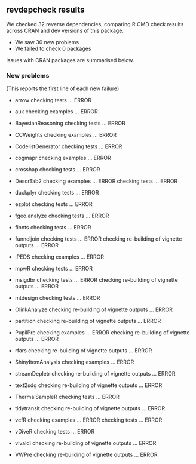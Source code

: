 ## revdepcheck results

We checked 32 reverse dependencies, comparing R CMD check results across CRAN and dev versions of this package.

 * We saw 30 new problems
 * We failed to check 0 packages

Issues with CRAN packages are summarised below.

### New problems
(This reports the first line of each new failure)

* arrow
  checking tests ... ERROR

* auk
  checking examples ... ERROR

* BayesianReasoning
  checking tests ... ERROR

* CCWeights
  checking examples ... ERROR

* CodelistGenerator
  checking tests ... ERROR

* cogmapr
  checking examples ... ERROR

* crosshap
  checking tests ... ERROR

* DescrTab2
  checking examples ... ERROR
  checking tests ... ERROR

* duckplyr
  checking tests ... ERROR

* ezplot
  checking tests ... ERROR

* fgeo.analyze
  checking tests ... ERROR

* finnts
  checking tests ... ERROR

* funneljoin
  checking tests ... ERROR
  checking re-building of vignette outputs ... ERROR

* IPEDS
  checking examples ... ERROR

* mpwR
  checking tests ... ERROR

* msigdbr
  checking tests ... ERROR
  checking re-building of vignette outputs ... ERROR

* mtdesign
  checking tests ... ERROR

* OlinkAnalyze
  checking re-building of vignette outputs ... ERROR

* partition
  checking re-building of vignette outputs ... ERROR

* PupilPre
  checking examples ... ERROR
  checking re-building of vignette outputs ... ERROR

* rfars
  checking re-building of vignette outputs ... ERROR

* ShinyItemAnalysis
  checking examples ... ERROR

* streamDepletr
  checking re-building of vignette outputs ... ERROR

* text2sdg
  checking re-building of vignette outputs ... ERROR

* ThermalSampleR
  checking tests ... ERROR

* tidytransit
  checking re-building of vignette outputs ... ERROR

* vcfR
  checking examples ... ERROR
  checking tests ... ERROR

* vDiveR
  checking tests ... ERROR

* vivaldi
  checking re-building of vignette outputs ... ERROR

* VWPre
  checking re-building of vignette outputs ... ERROR

